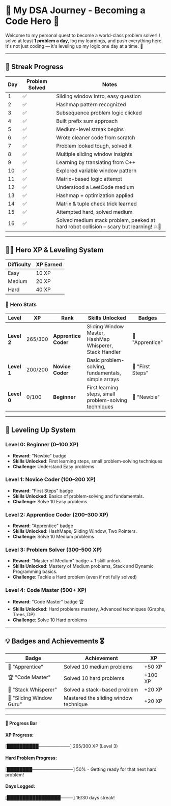 # 🧠 **My DSA Journey - Becoming a Code Hero** 🚀

Welcome to my personal quest to become a world-class problem solver! I solve at least **1 problem a day**, log my learnings, and push everything here. It's not just coding — it's leveling up my logic one day at a time. 💪

---

## 🎯 **Streak Progress**

| Day | Problem Solved | Notes |
|-----|----------------|-------|
| 1   | ✅             | Sliding window intro, easy question |
| 2   | ✅             | Hashmap pattern recognized |
| 3   | ✅             | Subsequence problem logic clicked |
| 4   | ✅             | Built prefix sum approach |
| 5   | ✅             | Medium-level streak begins |
| 6   | ✅             | Wrote cleaner code from scratch |
| 7   | ✅             | Problem looked tough, solved it |
| 8   | ✅             | Multiple sliding window insights |
| 9   | ✅             | Learning by translating from C++ |
| 10  | ✅             | Explored variable window pattern |
| 11  | ✅             | Matrix-based logic attempt |
| 12  | ✅             | Understood a LeetCode medium |
| 13  | ✅             | Hashmap + optimization applied |
| 14  | ✅             | Matrix & tuple check trick learned |
| 15  | ✅             | Attempted hard, solved medium |
| 16  | ✅             | Solved medium stack problem, peeked at hard robot collision – scary but learning! 💥🤖 |

---

## 🧙‍♂️ **Hero XP & Leveling System**

| **Difficulty** | **XP Earned** |
|----------------|---------------|
| Easy           | 10 XP         |
| Medium         | 20 XP         |
| Hard           | 40 XP         |

### 🧙 **Hero Stats**

| **Level**       | **XP**    | **Rank**             | **Skills Unlocked**                                  | **Badges**              |
|-----------------|-----------|----------------------|------------------------------------------------------|-------------------------|
| **Level 2**     | 265/300   | **Apprentice Coder**  | Sliding Window Master, HashMap Whisperer, Stack Handler | 🏅 "Apprentice"         |
| **Level 1**     | 200/200   | **Novice Coder**      | Basic problem-solving, fundamentals, simple arrays    | 🏅 "First Steps"        |
| **Level 0**     | 0/100     | **Beginner**          | First learning steps, small problem-solving techniques | 🏅 "Newbie"             |

---

## 🌟 **Leveling Up System**

### **Level 0: Beginner** (0–100 XP) 
- **Reward**: "Newbie" badge  
- **Skills Unlocked**: First learning steps, small problem-solving techniques  
- **Challenge**: Understand Easy problems

### **Level 1: Novice Coder** (100–200 XP) 
- **Reward**: "First Steps" badge  
- **Skills Unlocked**: Basics of problem-solving and fundamentals.  
- **Challenge**: Solve 10 Easy problems

### **Level 2: Apprentice Coder** (200–300 XP)
- **Reward**: "Apprentice" badge  
- **Skills Unlocked**: HashMaps, Sliding Window, Two Pointers.  
- **Challenge**: Solve 10 Medium problems

### **Level 3: Problem Solver** (300–500 XP)
- **Reward**: "Master of Medium" badge + 1 skill unlock  
- **Skills Unlocked**: Mastery of Medium problems, Stack and Dynamic Programming basics.  
- **Challenge**: Tackle a Hard problem (even if not fully solved)

### **Level 4: Code Master** (500+ XP)
- **Reward**: "Code Master" badge 🏆  
- **Skills Unlocked**: Hard problems mastery, Advanced techniques (Graphs, Trees, DP)  
- **Challenge**: Solve 10 Hard problems

---

## 💡 **Badges and Achievements** 🎖️

| **Badge**         | **Achievement**                                  | **XP**  |
|-------------------|--------------------------------------------------|---------|
| 🏅 "Apprentice"    | Solved 10 medium problems                        | +50 XP  |
| 🏆 "Code Master"   | Solved 10 hard problems                          | +100 XP |
| 🏅 "Stack Whisperer" | Solved a stack-based problem                    | +20 XP  |
| 🥇 "Sliding Window Guru" | Mastered the sliding window technique         | +20 XP  |

---

#### 🚀 **Progress Bar**


#### **XP Progress:** 
[██████████──────────] 265/300 XP (Level 3)

#### **Hard Problem Progress:**
[████████─────────────] 50% - Getting ready for that next hard problem!

#### **Days Logged:**
[█████████████████────] 16/30 days streak!